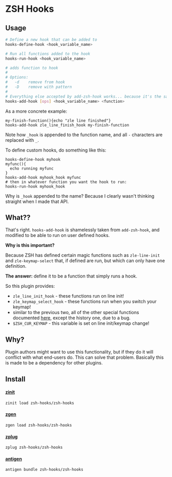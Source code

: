 ZSH Hooks
=========

Usage
-----

```sh
# Define a new hook that can be added to
hooks-define-hook <hook_variable_name>

# Run all functions added to the hook
hooks-run-hook <hook_variable_name>

# adds function to hook
#
# Options:
#   -d    remove from hook
#   -D    remove with pattern
#
# Everything else accepted by add-zsh-hook works... because it's the same
hooks-add-hook [ops] <hook_variable_name> <function>
```

As a more concrete example:

    my-finish-function(){echo "zle line finished"}
    hooks-add-hook zle_line_finish_hook my-finish-function

Note how `_hook` is appended to the function name, and all `-` characters are replaced with `_`.

To define custom hooks, do something like this:

    hooks-define-hook myhook
    myfunc(){
      echo running myfunc
    }
    hooks-add-hook myhook_hook myfunc
    # then in whatever function you want the hook to run:
    hooks-run-hook myhook_hook

Why is `_hook` appended to the name?  Because I clearly wasn't thinking straight when I made that API.

What??
------

That's right. `hooks-add-hook` is shamelessly taken from `add-zsh-hook`, and modified to be able to run on user defined hooks.

**Why is this important?**

Because ZSH has defined certain magic functions such as `zle-line-init` and `zle-keymap-select` that, if defined are run, but which can only have one definition.

**The answer:** define it to be a function that simply runs a hook.

So this plugin provides:

- `zle_line_init_hook` - these functions run on line init!
- `zle_keymap_select_hook` - these functions run when you switch your keymap!
- similar to the previous two, all of the other special functions documented [here](http://zsh.sourceforge.net/Doc/Release/Zsh-Line-Editor.html#Special-Widgets), except the history one, due to a bug.
- `$ZSH_CUR_KEYMAP` - this variable is set on line init/keymap change!

Why?
----

Plugin authors might want to use this functionality, but if they do it will conflict with what end-users do. This can solve that problem. Basically this is made to be a dependency for other plugins.

Install
-------

#### [zinit](https://github.com/zdharma/zinit)

    zinit load zsh-hooks/zsh-hooks

#### [zgen](https://github.com/tarjoilija/zgen)

    zgen load zsh-hooks/zsh-hooks

#### [zplug](https://github.com/zplug/zplug)

    zplug zsh-hooks/zsh-hooks

#### [antigen](https://github.com/zsh-users/antigen)

    antigen bundle zsh-hooks/zsh-hooks
